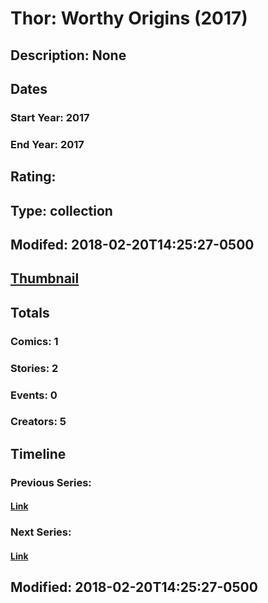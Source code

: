 # Thor: Worthy Origins (2017)
## Description: None
## Dates
### Start Year: 2017
### End Year: 2017
## Rating: 
## Type: collection
## Modifed: 2018-02-20T14:25:27-0500
## [Thumbnail](http://i.annihil.us/u/prod/marvel/i/mg/9/40/5a8c761bb5e15.jpg)
## Totals
### Comics: 1
### Stories: 2
### Events: 0
### Creators: 5
## Timeline
### Previous Series: 
#### [Link]()
### Next Series: 
#### [Link]()
## Modified: 2018-02-20T14:25:27-0500